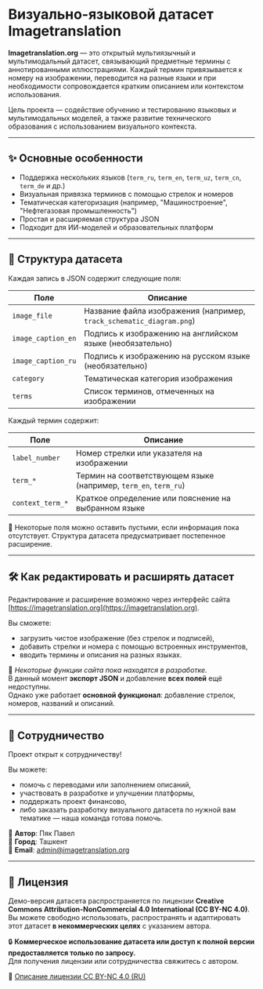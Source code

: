 
# Визуально-языковой датасет Imagetranslation

**Imagetranslation.org** — это открытый мультиязычный и мультимодальный датасет, связывающий предметные термины с аннотированными иллюстрациями. Каждый термин привязывается к номеру на изображении, переводится на разные языки и при необходимости сопровождается кратким описанием или контекстом использования.

Цель проекта — содействие обучению и тестированию языковых и мультимодальных моделей, а также развитие технического образования с использованием визуального контекста.

---

## ✨ Основные особенности

- Поддержка нескольких языков (`term_ru`, `term_en`, `term_uz`, `term_cn`, `term_de` и др.)
- Визуальная привязка терминов с помощью стрелок и номеров
- Тематическая категоризация (например, "Машиностроение", "Нефтегазовая промышленность")
- Простая и расширяемая структура JSON
- Подходит для ИИ-моделей и образовательных платформ

---

## 📁 Структура датасета

Каждая запись в JSON содержит следующие поля:

| Поле                | Описание |
|---------------------|----------|
| `image_file`        | Название файла изображения (например, `track_schematic_diagram.png`) |
| `image_caption_en`  | Подпись к изображению на английском языке (необязательно) |
| `image_caption_ru`  | Подпись к изображению на русском языке (необязательно) |
| `category`          | Тематическая категория изображения |
| `terms`             | Список терминов, отмеченных на изображении |

Каждый термин содержит:

| Поле                        | Описание |
|-----------------------------|----------|
| `label_number`              | Номер стрелки или указателя на изображении |
| `term_*`                    | Термин на соответствующем языке (например, `term_en`, `term_ru`) |
| `context_term_*`            | Краткое определение или пояснение на выбранном языке |

📌 Некоторые поля можно оставить пустыми, если информация пока отсутствует. Структура датасета предусматривает постепенное расширение.

---

## 🛠 Как редактировать и расширять датасет

Редактирование и расширение возможно через интерфейс сайта [https://imagetranslation.org](https://imagetranslation.org).

Вы сможете:

- загрузить чистое изображение (без стрелок и подписей),
- добавить стрелки и номера с помощью встроенных инструментов,
- вводить термины и описания на разных языках.

🔧 *Некоторые функции сайта пока находятся в разработке.*  
В данный момент **экспорт JSON** и добавление **всех полей** ещё недоступны.  
Однако уже работает **основной функционал**: добавление стрелок, номеров, названий и описаний.

---

## 🤝 Сотрудничество

Проект открыт к сотрудничеству!

Вы можете:

- помочь с переводами или заполнением описаний,
- участвовать в разработке и улучшении платформы,
- поддержать проект финансово,
- либо заказать разработку визуального датасета по нужной вам тематике — наша команда готова помочь.

👤 **Автор**: Пяк Павел  
📍 **Город**: Ташкент  
📧 **Email**: admin@imagetranslation.org

---

## 📜 Лицензия

Демо-версия датасета распространяется по лицензии **Creative Commons Attribution-NonCommercial 4.0 International (CC BY-NC 4.0)**.  
Вы можете свободно использовать, распространять и адаптировать этот датасет **в некоммерческих целях** с указанием автора.

🔒 **Коммерческое использование датасета или доступ к полной версии предоставляется только по запросу.**  
Для получения лицензии или сотрудничества свяжитесь с автором.

🔗 [Описание лицензии CC BY-NC 4.0 (RU)](https://creativecommons.org/licenses/by-nc/4.0/deed.ru)
